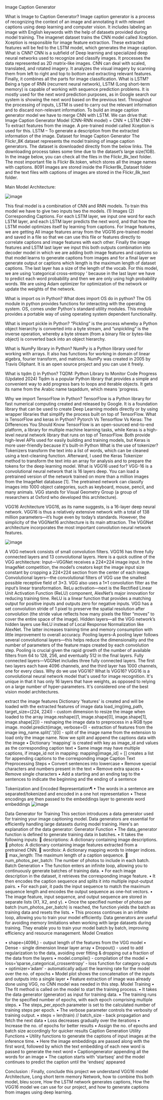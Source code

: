 Image Caption Generator

What is Image to Caption Generator?
Image caption generator is a process of recognizing the context of an image and annotating it with relevant captions using deep learning and computer vision. It includes labeling an image with English keywords with the help of datasets provided during model training. The imagenet dataset trains the CNN model called Xception. Xception is responsible for image feature extraction. These extracted features will be fed to the LSTM model, which generates the image caption.
What is CNN?
CNN is a subfield of Deep learning and specialized deep neural networks used to recognize and classify images. It processes the data represented as 2D matrix-like images. CNN can deal with scaled, translated, and rotated imagery. It analyzes the visual imagery by scanning them from left to right and top to bottom and extracting relevant features. Finally, it combines all the parts for image classification.
What is LSTM?
Being a type of RNN (recurrent neural network), LSTM (Long short-term memory) is capable of working with sequence prediction problems. It is mostly used for the next word prediction purposes, as in Google search our system is showing the next word based on the previous text. Throughout the processing of inputs, LSTM is used to carry out the relevant information and to discard non-relevant information.
To build an image caption generator model we have to merge CNN with LSTM. We can drive that:
Image Caption Generator Model (CNN-RNN model) = CNN + LSTM
CNN – To extract features from the image. A pre-trained model called Xception is used for this.
LSTM – To generate a description from the extracted information of the image.
Dataset for Image Caption Generator
The Flickr_8K dataset represents the model training of image caption generators. The dataset is downloaded directly from the below links. The downloading process takes some time due to the dataset’s large size(1GB). In the image below, you can check all the files in the Flickr_8k_text folder. The most important file is Flickr 8k.token, which stores all the image names with captions. 8091 images are stored inside the Flicker8k_Dataset folder and the text files with captions of images are stored in the Flickr_8k_text folder.


Main Model Architecture:
 
![image](https://github.com/pradeepnamile/Image_caption_generator/assets/162186259/d4348251-e21c-4f65-9a0a-865b2ab8bb1a)

This final model is a combination of CNN and RNN models. To train this model we have to give two inputs two the models. (1) Images (2) Corresponding Captions. For each LSTM layer, we input one word for each LSTM layer, and each LSTM layer predicts the next word, and that how the LSTM model optimizes itself by learning from captions. For Image features, we are getting All image features array from the VGG16 pre-trained model and saved in a file so that we can use this file or features directly to correlate captions and image features with each other. Finally the image features and LSTM last layer we input this both outputs combination into decoder model in which we are adding both image features and captions so that model learns to generate captions from images and for a final layer we generate output or captions which length is the maximum length of dataset captions.
The last layer has a size of the length of the vocab. For this model, we are using ‘categorical cross-entropy ’ because in the last layer we have to predict each word probability and then we are only using high probability words. We are using Adam optimizer for optimization of the network or update the weights of the network.

What is import os in Python?
What does import OS do in python? The OS module in python provides functions for interacting with the operating system. OS, comes under Python's standard utility modules. This module provides a portable way of using operating system dependent functionality.

What is import pickle in Python?
“Pickling” is the process whereby a Python object hierarchy is converted into a byte stream, and “unpickling” is the inverse operation, whereby a byte stream (from a binary file or bytes-like object) is converted back into an object hierarchy.

What is NumPy library in Python?
 NumPy is a Python library used for working with arrays. It also has functions for working in domain of linear algebra, fourier transform, and matrices. NumPy was created in 2005 by Travis Oliphant. It is an open source project and you can use it freely.

What is tqdm () in Python?
TQDM: Python Library to Monitor Code Progress (Updated 2024)
Tqdm is a popular Python library that provides a simple and convenient way to add progress bars to loops and iterable objects. It gets its name from the Arabic name taqaddum, which means 'progress. 

Why we import TensorFlow in Python?
TensorFlow is a Python library for fast numerical computing created and released by Google. It is a foundation library that can be used to create Deep Learning models directly or by using wrapper libraries that simplify the process built on top of TensorFlow.
What is TensorFlow and keras in Python?
Pytorch Vs Tensorflow Vs Keras: The Differences You Should Know
TensorFlow is an open-sourced end-to-end platform, a library for multiple machine learning tasks, while Keras is a high-level neural network library that runs on top of TensorFlow. Both provide high-level APIs used for easily building and training models, but Keras is more user-friendly because it's built-in Python
What is the use of tokenizer?
Tokenizers transform the text into a list of words, which can be cleaned using a text-cleaning function. Afterward, I used the Keras Tokenizer method to transform the text into an array for analysis and to prepare the tokens for the deep learning model.
What is VGG16 used for?
VGG-16 is a convolutional neural network that is 16 layers deep. You can load a pretrained version of the network trained on more than a million images from the ImageNet database [1]. The pretrained network can classify images into 1000 object categories, such as keyboard, mouse, pencil, and many animals.
VGG stands for Visual Geometry Group (a group of researchers at Oxford who developed this architecture).

VGG16 Architecture
VGG16, as its name suggests, is a 16-layer deep neural network. VGG16 is thus a relatively extensive network with a total of 138 million parameters—it’s huge even by today’s standards. However, the simplicity of the VGGNet16 architecture is its main attraction. 
The VGGNet architecture incorporates the most important convolution neural network features. 
 
![image](https://github.com/pradeepnamile/Image_caption_generator/assets/162186259/1b7962e2-5393-4c03-b024-80c181d98733)

 
A VGG network consists of small convolution filters. VGG16 has three fully connected layers and 13 convolutional layers.
Here is a quick outline of the VGG architecture:
Input—VGGNet receives a 224×224 image input. In the ImageNet competition, the model’s creators kept the image input size constant by cropping a 224×224 section from the center of each image.
Convolutional layers—the convolutional filters of VGG use the smallest possible receptive field of 3×3. VGG also uses a 1×1 convolution filter as the input’s linear transformation. 
ReLu activation—next is the Rectified Linear Unit Activation Function (ReLU) component, AlexNet’s major innovation for reducing training time. ReLU is a linear function that provides a matching output for positive inputs and outputs zero for negative inputs. VGG has a set convolution stride of 1 pixel to preserve the spatial resolution after convolution (the stride value reflects how many pixels the filter “moves” to cover the entire space of the image).
Hidden layers—all the VGG network’s hidden layers use ReLU instead of Local Response Normalization like AlexNet. The latter increases training time and memory consumption with little improvement to overall accuracy.
Pooling layers–A pooling layer follows several convolutional layers—this helps reduce the dimensionality and the number of parameters of the feature maps created by each convolution step. Pooling is crucial given the rapid growth of the number of available filters from 64 to 128, 256, and eventually 512 in the final layers.
Fully connected layers—VGGNet includes three fully connected layers. The first two layers each have 4096 channels, and the third layer has 1000 channels, one for every class.
Why do we use VGG16?
What Is VGG16? VGG16 is a convolutional neural network model that's used for image recognition. It's unique in that it has only 16 layers that have weights, as opposed to relying on a large number of hyper-parameters. It's considered one of the best vision model architectures.

extract the image features
Dictionary 'features' is created and will be loaded with the extracted features of image data
load_img(img_path, target_size=(224, 224)) - custom dimension to resize the image when loaded to the array
image.reshape((1, image.shape[0], image.shape[1], image.shape[2])) - reshaping the image data to preprocess in a RGB type image.
model.predict(image, verbose=0) - extraction of features from the image
img_name.split('.')[0] - split of the image name from the extension to load only the image name.
Now we split and append the captions data with the image
•	Dictionary 'mapping' is created with key as image_id and values as the corresponding caption text
•	Same image may have multiple captions, if image_id not in mapping: mapping[image_id] = [] creates a list for appending captions to the corresponding image
Caption Text Preprocessing Steps
•	Convert sentences into lowercase
•	Remove special characters and numbers present in the text
•	Remove extra spaces
•	Remove single characters
•	Add a starting and an ending tag to the sentences to indicate the beginning and the ending of a sentence


Tokenization and Encoded Representation¶
•	The words in a sentence are separated/tokenized and encoded in a one hot representation
•	These encodings are then passed to the embeddings layer to generate word embeddings
![image](https://github.com/pradeepnamile/Image_caption_generator/assets/162186259/c9952592-7dc0-4bbb-b2ec-f8e5fcc36ab3)

 
Data Generator for Training
This section introduces a data generator used for training your image captioning model. Data generators are essential for efficiently handling large datasets during model training. Here's an explanation of the data generator:
Generator Function
•	The data_generator function is defined to generate training data in batches.
•	It takes the following inputs:
	descriptions: A dictionary containing image descriptions.
	photos: A dictionary containing image features extracted from a pretrained CNN.
	wordtoix: A dictionary mapping words to integer indices.
	max_length: The maximum length of a caption sequence.
	num_photos_per_batch: The number of photos to include in each batch.
Batch Generation
•	The function enters an infinite loop, allowing you to continuously generate batches of training data.
•	For each image description in the dataset, it retrieves the corresponding image feature.
•	It then encodes the caption sequence and splits it into multiple input-output pairs.
•	For each pair, it pads the input sequence to match the maximum sequence length and encodes the output sequence as one-hot vectors.
•	The image feature, input sequence, and output sequence are stored in separate lists (X1, X2, and y).
•	Once the specified number of photos per batch (num_photos_per_batch) is reached, the function yields the batch as training data and resets the lists.
•	This process continues in an infinite loop, allowing you to train your model efficiently.
Data generators are useful for avoiding memory limitations when working with large datasets during training. They enable you to train your model batch by batch, improving efficiency and resource management.
Model Creation

•	shape=(4096,) - output length of the features from the VGG model
•	Dense - single dimension linear layer array
•	Dropout() - used to add regularization to the data, avoiding over fitting & dropping out a fraction of the data from the layers
•	model.compile() - compilation of the model
•	loss=’sparse_categorical_crossentropy’ - loss function for category outputs
•	optimizer=’adam’ - automatically adjust the learning rate for the model over the no. of epochs
•	Model plot shows the concatenation of the inputs and outputs into a single layer
•	Feature extraction of image was already done using VGG, no CNN model was needed in this step.
Model Training
•	The fit method is called on the model to start the training process.
•	It takes the data generator (generator) as input for training data.
•	The training runs for the specified number of epochs, with each epoch comprising multiple steps.
•	The steps_per_epoch parameter is set to the calculated number of training steps per epoch.
•	The verbose parameter controls the verbosity of training output.
•	steps = len(train) // batch_size - back propagation and fetch the next data
•	Loss decreases gradually over the iterations
•	Increase the no. of epochs for better results
•	Assign the no. of epochs and batch size accordingly for quicker results
Caption Generation Utility Functions
•	Utility functions to generate the captions of input images at the inference time.
•	Here the image embeddings are passed along with the first word, followed by which the text embedding of each new word is passed to generate the next word
•	Captiongenerator appending all the words for an image
•	The caption starts with 'startseq' and the model continues to predict the caption until the 'endseq' appeared




Conclusion :
Finally, conclude this project we understand VGG16 model Architecture, Long short term memory Network, how to combine this both model, bleu score, How the LSTM network generates captions, How the VGG16 model we can use for our project, and how to generate captions from images using deep learning.


